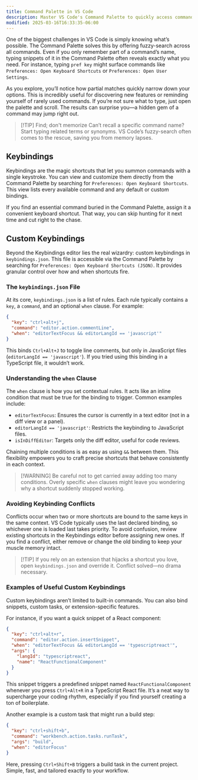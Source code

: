 ```yaml
---
title: Command Palette in VS Code
description: Master VS Code's Command Palette to quickly access commands and customize keybindings
modified: 2025-03-16T16:33:35-06:00
---
```


One of the biggest challenges in VS Code is simply knowing what’s possible. The Command Palette solves this by offering fuzzy-search across all commands. Even if you only remember part of a command’s name, typing snippets of it in the Command Palette often reveals exactly what you need. For instance, typing `pref key` might surface commands like `Preferences: Open Keyboard Shortcuts` or `Preferences: Open User Settings`.

As you explore, you’ll notice how partial matches quickly narrow down your options. This is incredibly useful for discovering new features or reminding yourself of rarely used commands. If you’re not sure what to type, just open the palette and scroll. The results can surprise you—a hidden gem of a command may jump right out.

> [!TIP] Find; don't memorize
> Can’t recall a specific command name? Start typing related terms or synonyms. VS Code’s fuzzy-search often comes to the rescue, saving you from memory lapses.

## Keybindings

Keybindings are the magic shortcuts that let you summon commands with a single keystroke. You can view and customize them directly from the Command Palette by searching for `Preferences: Open Keyboard Shortcuts`. This view lists every available command and any default or custom bindings.

If you find an essential command buried in the Command Palette, assign it a convenient keyboard shortcut. That way, you can skip hunting for it next time and cut right to the chase.

## Custom Keybindings

Beyond the Keybindings editor lies the real wizardry: custom keybindings in `keybindings.json`. This file is accessible via the Command Palette by searching for `Preferences: Open Keyboard Shortcuts (JSON)`. It provides granular control over how and when shortcuts fire.

### The `keybindings.json` File

At its core, `keybindings.json` is a list of rules. Each rule typically contains a `key`, a `command`, and an optional `when` clause. For example:

```json
{
  "key": "ctrl+alt+j",
  "command": "editor.action.commentLine",
  "when": "editorTextFocus && editorLangId == 'javascript'"
}
```

This binds `Ctrl+Alt+J` to toggle line comments, but only in JavaScript files (`editorLangId == 'javascript'`). If you tried using this binding in a TypeScript file, it wouldn’t work.

### Understanding the `when` Clause

The `when` clause is how you set contextual rules. It acts like an inline condition that must be true for the binding to trigger. Common examples include:

- `editorTextFocus`: Ensures the cursor is currently in a text editor (not in a diff view or a panel).
- `editorLangId == 'javascript'`: Restricts the keybinding to JavaScript files.
- `isInDiffEditor`: Targets only the diff editor, useful for code reviews.

Chaining multiple conditions is as easy as using `&&` between them. This flexibility empowers you to craft precise shortcuts that behave consistently in each context.

> [!WARNING] Be careful not to get carried away adding too many conditions. Overly specific `when` clauses might leave you wondering why a shortcut suddenly stopped working.

### Avoiding Keybinding Conflicts

Conflicts occur when two or more shortcuts are bound to the same keys in the same context. VS Code typically uses the last declared binding, so whichever one is loaded last takes priority. To avoid confusion, review existing shortcuts in the Keybindings editor before assigning new ones. If you find a conflict, either remove or change the old binding to keep your muscle memory intact.

> [!TIP] If you rely on an extension that hijacks a shortcut you love, open `keybindings.json` and override it. Conflict solved—no drama necessary.

### Examples of Useful Custom Keybindings

Custom keybindings aren’t limited to built-in commands. You can also bind snippets, custom tasks, or extension-specific features.

For instance, if you want a quick snippet of a React component:

```json
{
  "key": "ctrl+alt+r",
  "command": "editor.action.insertSnippet",
  "when": "editorTextFocus && editorLangId == 'typescriptreact'",
  "args": {
    "langId": "typescriptreact",
    "name": "ReactFunctionalComponent"
  }
}
```

This snippet triggers a predefined snippet named `ReactFunctionalComponent` whenever you press `Ctrl+Alt+R` in a TypeScript React file. It’s a neat way to supercharge your coding rhythm, especially if you find yourself creating a ton of boilerplate.

Another example is a custom task that might run a build step:

```json
{
  "key": "ctrl+shift+b",
  "command": "workbench.action.tasks.runTask",
  "args": "build",
  "when": "editorFocus"
}
```

Here, pressing `Ctrl+Shift+B` triggers a build task in the current project. Simple, fast, and tailored exactly to your workflow.
